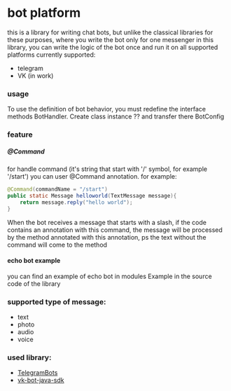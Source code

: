 # bot platform

this is a library for writing chat bots, but unlike the classical libraries
for these purposes, where you write the bot only for one messenger in this
library, you can write the logic of the bot once and run it on all 
supported platforms
currently supported:
- telegram
- VK (in work)

### usage
To use the definition of bot behavior, 
you must redefine the interface methods BotHandler. 
Create class instance ?? and transfer there BotConfig

### feature

##### @Command

for handle command
 (it's string that start with '/' symbol, for example '/start')
 you can user @Command annotation. for example:
 
```java
@Command(commandName = "/start")
public static Message helloworld(TextMessage message){
    return message.reply("hello world");
}
```
When the bot receives a message that starts with a slash, 
if the code contains an annotation with this command, 
the message will be processed by the method annotated with this annotation,
 ps the text without the command will come to the method

#### echo bot example

you can find an example of echo bot in modules Example in the source code 
of the library

### supported type of message:
- text
- photo
- audio
- voice  

### used library:
- [TelegramBots](https://github.com/rubenlagus/TelegramBots)
- [vk-bot-java-sdk](https://github.com/petersamokhin/vk-bot-java-sdk)
